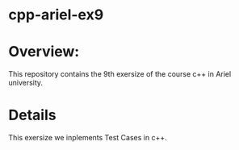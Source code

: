 # cpp-ariel-ex9

# Overview:
This repository contains the 9th exersize of the course c++ in Ariel university. <br /> 

# Details
This exersize we inplements Test Cases in c++.

